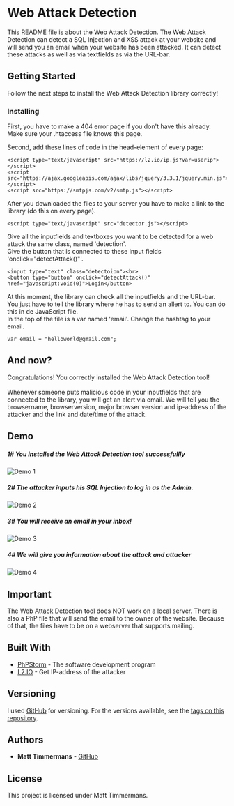 # Web Attack Detection 
  
This README file is about the Web Attack Detection. The Web Attack Detection can detect a SQL Injection and XSS attack at your 
website and will send you an email when your website has been attacked. It can detect these attacks as well as via textfields as via the URL-bar.  
  
## Getting Started  
  
Follow the next steps to install the Web Attack Detection library correctly!  
  
### Installing  
  First, you have to make a 404 error page if you don't have this already. Make sure your .htaccess file knows this page.
  
  
Second, add these lines of code in the head-element of every page:  
  
```  
<script type="text/javascript" src="https://l2.io/ip.js?var=userip"></script>  
<script src="https://ajax.googleapis.com/ajax/libs/jquery/3.3.1/jquery.min.js"></script>  
<script src="https://smtpjs.com/v2/smtp.js"></script>  
```  
  
After you downloaded the files to your server you have to make a link to the library (do this on every page).  
  
```  
<script type="text/javascript" src="detector.js"></script>  
```  
  
Give all the inputfields and textboxes you want to be detected for a web attack the same class, named 'detection'.  
Give the button that is connected to these input fields 'onclick="detectAttack()"'.  
  
```  
<input type="text" class="detectoion"><br>  
<button type="button" onclick="detectAttack()" href="javascript:void(0)">Login</button>  
```  
  
At this moment, the library can check all the inputfields and the URL-bar.
You just have to tell the library where he has to send an allert to. You can do this in de JavaScript file.  
In the top of the file is a var named 'email'. Change the hashtag to your email.  
  
```  
var email = "helloworld@gmail.com";  
```  
  
  
## And now?  
  
Congratulations! You correctly installed the Web Attack Detection tool!<br>  
Whenever someone puts malicious code in your inputfields that are connected to the library, you will get an alert via 
email. We will tell you the browsername, browserversion, major browser version and ip-address of the attacker and the 
link and date/time of the attack.  
  
## Demo  
##### 1# You installed the Web Attack Detection tool successfullly<br>
![Demo 1](http://www.blueram.nl/Test/Cyber/demo/demo1.PNG)
  
##### 2# The attacker inputs his SQL Injection to log in as the Admin.<br>
  ![Demo 2](http://www.blueram.nl/Test/Cyber/demo/demo2.PNG)

##### 3# You will receive an email in your inbox!
![Demo 3](http://www.blueram.nl/Test/Cyber/demo/demo3.PNG)<br>

##### 4# We will give you information about the attack and attacker
![Demo 4](http://www.blueram.nl/Test/Cyber/demo/demo4.PNG)<br>
## Important  
  
The Web Attack Detection tool does NOT work on a local server. There is also a PhP
 file that will send the email to the owner of the website. Because of that, the files
 have to be on a webserver that supports mailing.  
  
## Built With  
  
* [PhPStorm](https://www.jetbrains.com/phpstorm/) - The software development program  
* [L2.IO](https://l2.io/) - Get IP-address of the attacker  
  
## Versioning  
  
I used [GitHub](https://github.com/mattfsociety) for versioning. For the versions available, see the [tags on this repository](https://github.com/mattfsociety/WebAttackDetection/tags).   
  
## Authors  
  
* **Matt Timmermans** - [GitHub](https://github.com/mattfsociety)  
  
## License  
  
This project is licensed under Matt Timmermans.